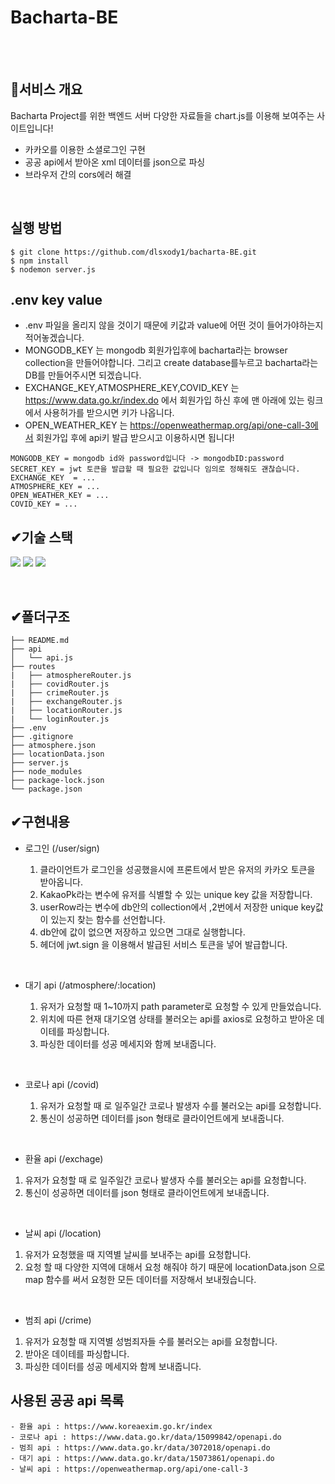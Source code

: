 # Bacharta-BE

<br/>
<br/>

## 🙉서비스 개요

Bacharta Project를 위한 백엔드 서버
다양한 자료들을 chart.js를 이용해 보여주는 사이트입니다!

- 카카오를 이용한 소셜로그인 구현
- 공공 api에서 받아온 xml 데이터를 json으로 파싱
- 브라우저 간의 cors에러 해결

<br/>

## 실행 방법

    $ git clone https://github.com/dlsxody1/bacharta-BE.git
    $ npm install
    $ nodemon server.js
 

## .env key value

- .env 파일을 올리지 않을 것이기 때문에 키값과 value에 어떤 것이 들어가야하는지 적어놓겠습니다.
- MONGODB_KEY 는 mongodb 회원가입후에 bacharta라는 browser collection을 만들어야합니다. 그리고 create database를누르고 bacharta라는 DB를 만들어주시면 되겠습니다. 
- EXCHANGE_KEY,ATMOSPHERE_KEY,COVID_KEY 는 https://www.data.go.kr/index.do 에서 회원가입 하신 후에 맨 아래에 있는 링크에서 
사용허가를 받으시면 키가 나옵니다.
- OPEN_WEATHER_KEY 는 https://openweathermap.org/api/one-call-3에서 회원가입 후에 api키 발급 받으시고 이용하시면 됩니다!

```
MONGODB_KEY = mongodb id와 password입니다 -> mongodbID:password
SECRET_KEY = jwt 토큰을 발급할 때 필요한 값입니다 임의로 정해줘도 괜찮습니다.
EXCHANGE_KEY  = ...
ATMOSPHERE_KEY = ...
OPEN_WEATHER_KEY = ...
COVID_KEY = ...
```

## ✔기술 스택
<img src="https://img.shields.io/badge/node.js-339933?style=for-the-badge&logo=Node.js&logoColor=white"> <img src="https://img.shields.io/badge/express-000000?style=for-the-badge&logo=express&logoColor=white"> <img src="https://img.shields.io/badge/mongoDB-47A248?style=for-the-badge&logo=MongoDB&logoColor=white">

<br/>

## ✔폴더구조
```.
├── README.md
├── api
│   └── api.js
├── routes
|   ├── atmosphereRouter.js
|   ├── covidRouter.js
|   ├── crimeRouter.js
|   ├── exchangeRouter.js
|   ├── locationRouter.js
|   └── loginRouter.js
├── .env
├── .gitignore
├── atmosphere.json
├── locationData.json
├── server.js
├── node_modules
├── package-lock.json
└── package.json
```

## ✔구현내용

- 로그인 (/user/sign)

  1. 클라이언트가 로그인을 성공했을시에 프론트에서 받은 유저의 카카오 토큰을 받아옵니다. 
  2. KakaoPk라는 변수에 유저를 식별할 수 있는 unique key 값을 저장합니다.
  3. userRow라는 변수에 db안의 collection에서 ,2번에서 저장한 unique key값이 있는지 찾는 함수를 선언합니다.
  4. db안에 값이 없으면 저장하고 있으면 그대로 실행합니다.
  5. 헤더에 jwt.sign 을 이용해서 발급된 서비스 토큰을 넣어 발급합니다.
 
 <br/>
 
- 대기 api (/atmosphere/:location)

  1. 유저가 요청할 때 1~10까지 path parameter로 요청할 수 있게 만들었습니다.
  2. 위치에 따른 현재 대기오염 상태를 불러오는 api를 axios로 요청하고 받아온 데이테를 파싱합니다.
  3. 파싱한 데이터를 성공 메세지와 함께 보내줍니다.
 
 <br/>
 
- 코로나 api (/covid)
  
  1. 유저가 요청할 때 로 일주일간 코로나 발생자 수를 불러오는 api를 요청합니다.
  2. 통신이 성공하면 데이터를 json 형태로 클라이언트에게 보내줍니다.
 
 <br/>
 
 - 환율 api (/exchage)
  
  1. 유저가 요청할 때 로 일주일간 코로나 발생자 수를 불러오는 api를 요청합니다.
  2. 통신이 성공하면 데이터를 json 형태로 클라이언트에게 보내줍니다.
  
   <br/>
   
 - 날씨 api (/location)
 
  1. 유저가 요청했을 때 지역별 날씨를 보내주는 api를 요청합니다.
  2. 요청 할 때 다양한 지역에 대해서 요청 해줘야 하기 때문에 locationData.json 으로 map 함수를 써서 요청한 모든 데이터를 저장해서 보내줬습니다.
  
   <br/>
    
  - 범죄 api (/crime)
  
  1. 유저가 요청할 때 지역별 성범죄자들 수를 불러오는 api를 요청합니다.
  2. 받아온 데이테를 파싱합니다.
  3. 파싱한 데이터를 성공 메세지와 함께 보내줍니다.
  

## 사용된 공공 api 목록

```
- 환율 api : https://www.koreaexim.go.kr/index
- 코로나 api : https://www.data.go.kr/data/15099842/openapi.do
- 범죄 api : https://www.data.go.kr/data/3072018/openapi.do
- 대기 api : https://www.data.go.kr/data/15073861/openapi.do
- 날씨 api : https://openweathermap.org/api/one-call-3

```



